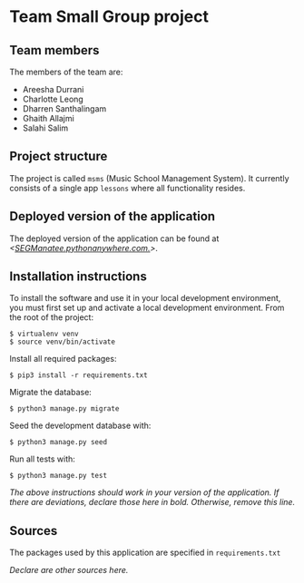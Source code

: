# Team *<enter team name here>* Small Group project

## Team members
The members of the team are:
- Areesha Durrani
- Charlotte Leong
- Dharren Santhalingam
- Ghaith Allajmi
- Salahi Salim

## Project structure
The project is called `msms` (Music School Management System).  It currently consists of a single app `lessons` where all functionality resides.

## Deployed version of the application
The deployed version of the application can be found at *<[SEGManatee.pythonanywhere.com.](URL)>*.

## Installation instructions
To install the software and use it in your local development environment, you must first set up and activate a local development environment.  From the root of the project:

```
$ virtualenv venv
$ source venv/bin/activate
```

Install all required packages:

```
$ pip3 install -r requirements.txt
```

Migrate the database:

```
$ python3 manage.py migrate
```

Seed the development database with:

```
$ python3 manage.py seed
```

Run all tests with:
```
$ python3 manage.py test
```

*The above instructions should work in your version of the application.  If there are deviations, declare those here in bold.  Otherwise, remove this line.*

## Sources
The packages used by this application are specified in `requirements.txt`

*Declare are other sources here.*
